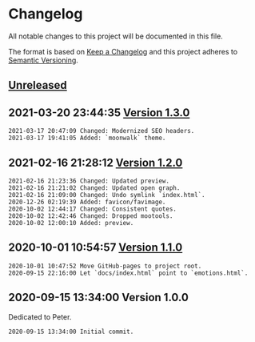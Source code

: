 # Changelog

All notable changes to this project will be documented in this file.

The format is based on [Keep a Changelog](http://keepachangelog.com/en/1.0.0/)
and this project adheres to [Semantic Versioning](http://semver.org/spec/v2.0.0.html).

## [Unreleased]

## 2021-03-20 23:44:35 [Version 1.3.0]

```
2021-03-17 20:47:09 Changed: Modernized SEO headers.
2021-03-17 19:41:05 Added: `moonwalk` theme.
```

## 2021-02-16 21:28:12 [Version 1.2.0]

```
2021-02-16 21:23:36 Changed: Updated preview.
2021-02-16 21:21:02 Changed: Updated open graph.
2021-02-16 21:09:00 Changed: Undo symlink `index.html`.
2020-12-26 02:19:39 Added: favicon/favimage.
2020-10-02 12:44:17 Changed: Consistent quotes.
2020-10-02 12:42:46 Changed: Dropped mootools.
2020-10-02 12:00:10 Added: preview.
```

## 2020-10-01 10:54:57 [Version 1.1.0]

```
2020-10-01 10:47:52 Move GitHub-pages to project root.
2020-09-15 22:16:00 Let `docs/index.html` point to `emotions.html`.
```

## 2020-09-15 13:34:00 Version 1.0.0

Dedicated to Peter.

```
2020-09-15 13:34:00 Initial commit.
```

[Unreleased]: https://github.com/xyzzy/emotions/compare/v1.3.0...HEAD
[Version 1.3.0]: https://github.com/xyzzy/emotions/compare/v1.2.0...v1.3.0
[Version 1.2.0]: https://github.com/xyzzy/emotions/compare/v1.1.0...v1.2.0
[Version 1.1.0]: https://github.com/xyzzy/emotions/compare/v1.0.0...v1.1.0
